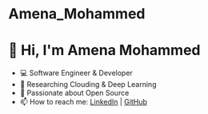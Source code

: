 # Amena_Mohammed
# 👋 Hi, I'm Amena Mohammed  
- 💻 Software Engineer & Developer 
- 🔬 Researching Clouding & Deep Learning  
- 🚀 Passionate about Open Source  
- 📫 How to reach me: [LinkedIn](https://www.linkedin.com/in/amena-mohammed-dev/) | [GitHub](https://github.com/Amena15)  

